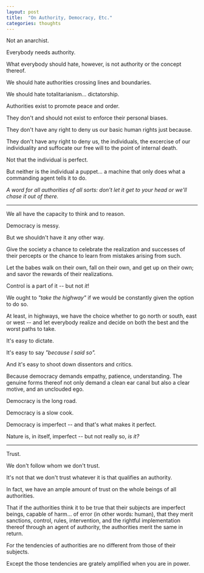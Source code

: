 ```yaml
---
layout: post
title:  "On Authority, Democracy, Etc."
categories: thoughts
---
```


Not an anarchist.

Everybody needs authority.

What everybody should hate, however, is not authority or the concept thereof.

We should hate authorities crossing lines and boundaries.

We should hate totalitarianism... dictatorship.

Authorities exist to promote peace and order.

They don't and should not exist to enforce their personal biases.

They don't have any right to deny us our basic human rights just because.

They don't have any right to deny us, the individuals, the excercise of our individuality and suffocate our free will to the point of internal death.

Not that the individual is perfect.

But neither is the individual a puppet... a machine that only does what a commanding agent tells it to do.

_A word for all authorities of all sorts: don't let it get to your head or we'll chase it out of there._

---

We all have the capacity to think and to reason.

Democracy is messy.

But we shouldn't have it any other way.

Give the society a chance to celebrate the realization and successes of their percepts or the chance to learn from mistakes arising from such.

Let the babes walk on their own, fall on their own, and get up on their own; and savor the rewards of their realizations.

Control is a part of it -- but not _it_!

We ought to _"take the highway"_ if we would be constantly given the option to do so.

At least, in highways, we have the choice whether to go north or south, east or west -- and let everybody realize and decide on both the best and the worst paths to take.

It's easy to dictate.

It's easy to say _"because I said so"._

And it's easy to shoot down dissentors and critics.

Because democracy demands empathy, patience, understanding. The genuine forms thereof not only demand a clean ear canal but also a clear motive, and an unclouded ego.

Democracy is the long road.

Democracy is a slow cook.

Democracy is imperfect -- and that's what makes it perfect.

Nature is, in itself, imperfect -- but not really so, _is it?_

---

Trust.

We don't follow whom we don't trust.

It's not that we don't trust whatever it is that qualifies an authority.

In fact, we have an ample amount of trust on the whole beings of all authorities.

That if the authorities think it to be true that their subjects are imperfect beings, capable of harm... of error (in other words: human), that they merit sanctions, control, rules, intervention, and the rightful implementation thereof through an agent of authority, the authorities merit the same in return.

For the tendencies of authorities are no different from those of their subjects.

Except the those tendencies are grately amplified when you are in power.
